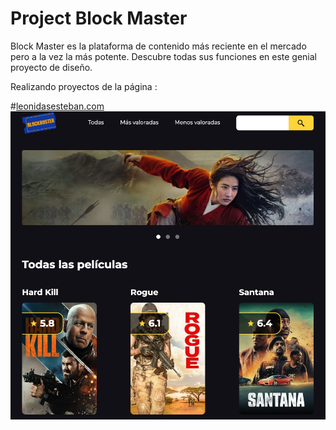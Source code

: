 # Project Block Master
Block Master es la plataforma de contenido más reciente en el mercado pero a la vez la más potente. Descubre todas sus funciones en este genial proyecto de diseño.

<p> Realizando proyectos de la página :</p> #<a href="https://leonidasesteban.com/proyectos/todos">leonidasesteban.com</a>

<img src="./public/images/image-readme.png" alt="block master poster"/>

